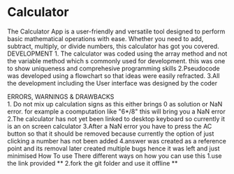 # Calculator
The Calculator App is a user-friendly and versatile tool designed to perform basic mathematical operations with ease. Whether you need to add, subtract, multiply, or divide numbers, this calculator has got you covered.  
DEVELOPMENT
    1. The calculator was coded using the array method and not the variable method which s commonly used for development.
        this was one to show uniqueness and comprehesive programming skills
    2.Pseudocode was developed using a flowchart so that ideas were easily refracted.
    3.All the development including the User interface was designed by the coder

ERRORS, WARNINGS & DRAWBACKS         
    1. Do not mix up calculation signs as this either brings 0 as solution or NaN error.
        for example a coomputation like "6*/8" this will bring you a NaN error
    2.The calculator has not yet been linked to desktop keyboard so currently it is an on screen calculator
    3.After a NaN error you have to press the AC button so that it should be removed because currently
     the option of just clicking a number has not been added
    4.answer was created as a reference point and its removal later created multiple bugs hence it was left and just minimised
How To use
    There different ways on how you can use this 
        1.use the link provided
        **
        2.fork the git folder and use it offline
        **